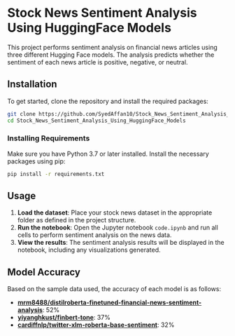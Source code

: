 # Stock News Sentiment Analysis Using HuggingFace Models

This project performs sentiment analysis on financial news articles using three different Hugging Face models. The analysis predicts whether the sentiment of each news article is positive, negative, or neutral.

## Installation

To get started, clone the repository and install the required packages:

```bash
git clone https://github.com/SyedAffan10/Stock_News_Sentiment_Analysis_Using_HuggingFace_Models.git
cd Stock_News_Sentiment_Analysis_Using_HuggingFace_Models
```

### Installing Requirements

Make sure you have Python 3.7 or later installed. Install the necessary packages using pip:

```bash
pip install -r requirements.txt
```

## Usage

1. **Load the dataset**: Place your stock news dataset in the appropriate folder as defined in the project structure.
2. **Run the notebook**: Open the Jupyter notebook `code.ipynb` and run all cells to perform sentiment analysis on the news data.
3. **View the results**: The sentiment analysis results will be displayed in the notebook, including any visualizations generated.

## Model Accuracy

Based on the sample data used, the accuracy of each model is as follows:

- **[mrm8488/distilroberta-finetuned-financial-news-sentiment-analysis](https://huggingface.co/mrm8488/distilroberta-finetuned-financial-news-sentiment-analysis)**: 52%
- **[yiyanghkust/finbert-tone](https://huggingface.co/yiyanghkust/finbert-tone)**: 37%
- **[cardiffnlp/twitter-xlm-roberta-base-sentiment](https://huggingface.co/cardiffnlp/twitter-xlm-roberta-base-sentiment)**: 32%